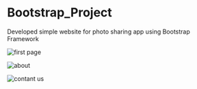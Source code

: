 # Bootstrap_Project
Developed simple website for photo sharing app using Bootstrap Framework

![first page](https://user-images.githubusercontent.com/64096110/105628309-2b3a9e80-5e62-11eb-87d7-21473ebae9f2.png)

![about](https://user-images.githubusercontent.com/64096110/105628327-3beb1480-5e62-11eb-9f49-6d0662799bf7.png)

![contant us](https://user-images.githubusercontent.com/64096110/105628368-75238480-5e62-11eb-8b7c-d75eac5cfd76.png)


